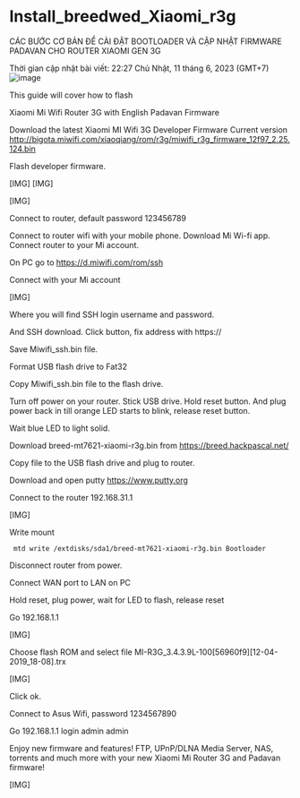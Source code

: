 # Install_breedwed_Xiaomi_r3g
CÁC BƯỚC CƠ BẢN ĐỂ CÀI ĐẶT BOOTLOADER VÀ CẬP NHẬT FIRMWARE PADAVAN CHO ROUTER XIAOMI GEN 3G

Thời gian cập nhật bài viết: 22:27
Chủ Nhật, 11 tháng 6, 2023 (GMT+7)
![image](https://github.com/hienhoanghien2006/my_storage/assets/111626123/b8e09202-ea89-45c8-8605-feaf60f4733c)

This guide will cover how to flash

Xiaomi Mi Wifi Router 3G with English Padavan Firmware

Download the latest Xiaomi MI Wifi 3G Developer Firmware
Current version http://bigota.miwifi.com/xiaoqiang/rom/r3g/miwifi_r3g_firmware_12f97_2.25.124.bin

Flash developer firmware.

[​IMG]
[​IMG]

[​IMG]

Connect to router, default password 123456789

Connect to router wifi with your mobile phone.
Download Mi Wi-fi app.
Connect router to your Mi account.

On PC go to https://d.miwifi.com/rom/ssh

Connect with your Mi account

[​IMG]

Where you will find SSH login username and password.

And SSH download. Click button, fix address with https://

Save Miwifi_ssh.bin file.

Format USB flash drive to Fat32

Copy Miwifi_ssh.bin file to the flash drive.

Turn off power on your router.
Stick USB drive.
Hold reset button.
And plug power back in till orange LED starts to blink, release reset button.

Wait blue LED to light solid.

Download breed-mt7621-xiaomi-r3g.bin from https://breed.hackpascal.net/

Copy file to the USB flash drive and plug to router.

Download and open putty
https://www.putty.org

Connect to the router 192.168.31.1

[​IMG]


Write mount
```
 mtd write /extdisks/sda1/breed-mt7621-xiaomi-r3g.bin Bootloader
```
Disconnect router from power.

Connect WAN port to LAN on PC

Hold reset, plug power, wait for LED to flash, release reset

Go 192.168.1.1

[​IMG]

Choose flash ROM and select file MI-R3G_3.4.3.9L-100[56960f9][12-04-2019_18-08].trx

[​IMG]

Click ok.

Connect to Asus Wifi, password 1234567890

Go 192.168.1.1 login admin admin

Enjoy new firmware and features!
FTP, UPnP/DLNA Media Server, NAS, torrents and much more with your new Xiaomi Mi Router 3G and Padavan firmware!

[​IMG]
